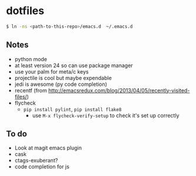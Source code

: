 # dotfiles

```sh
$ ln -ns <path-to-this-repo>/emacs.d  ~/.emacs.d
```

## Notes

* python mode
* at least version 24 so can use package manager
* use your palm for meta/c keys
* projectile is cool but maybe expendable
* jedi is awesome (py code completion)
* recentf (from http://emacsredux.com/blog/2013/04/05/recently-visited-files/)
* flycheck
  * `pip install pylint`, `pip install flake8`
    * use `M-x flycheck-verify-setup` to check it's set up correctly

## To do

* Look at magit emacs plugin
* cask
* ctags-exuberant?
* code completion for js